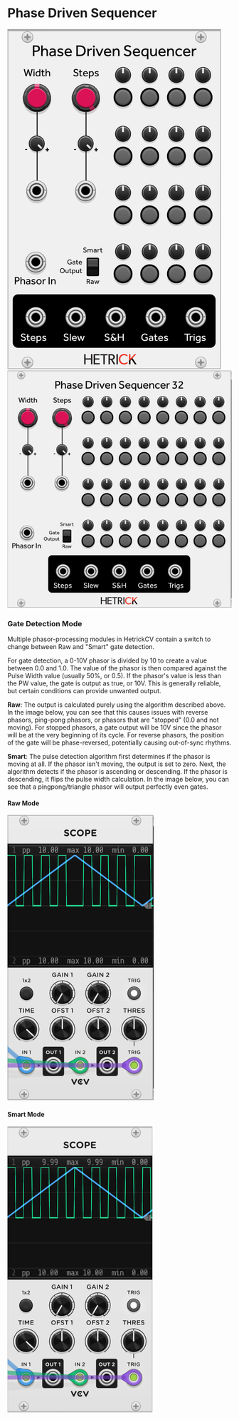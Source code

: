 # Phase Driven Sequencer

![Module](../Images/Modules/PhaseSeq.png)
![Module](../Images/Modules/PhaseSeq32.png)

### Gate Detection Mode
Multiple phasor-processing modules in HetrickCV contain a switch to change between Raw and "Smart" gate detection.

For gate detection, a 0-10V phasor is divided by 10 to create a value between 0.0 and 1.0. The value of the phasor is then compared against the Pulse Width value (usually 50%, or 0.5). If the phasor's value is less than the PW value, the gate is output as true, or 10V. This is generally reliable, but certain conditions can provide unwanted output.

**Raw**: The output is calculated purely using the algorithm described above. In the image below, you can see that this causes issues with reverse phasors, ping-pong phasors, or phasors that are "stopped" (0.0 and not moving). For stopped phasors, a gate output will be 10V since the phasor will be at the very beginning of its cycle. For reverse phasors, the position of the gate will be phase-reversed, potentially causing out-of-sync rhythms.

**Smart**: The pulse detection algorithm first determines if the phasor is moving at all. If the phasor isn't moving, the output is set to zero. Next, the algorithm detects if the phasor is ascending or descending. If the phasor is descending, it flips the pulse width calculation. In the image below, you can see that a pingpong/triangle phasor will output perfectly even gates.

#### Raw Mode
![Raw](../Images/Examples/GateDetectRaw.png)

#### Smart Mode
![Smart](../Images/Examples/GateDetectSmart.png)